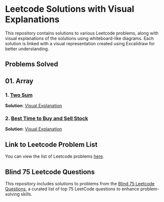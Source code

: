 # Leetcode Solutions with Visual Explanations

This repository contains solutions to various Leetcode problems, along with visual explanations of the solutions using whiteboard-like diagrams. Each solution is linked with a visual representation created using Excalidraw for better understanding.

## Problems Solved

## 01. Array
### 1. [Two Sum](https://leetcode.com/problems/two-sum/)
**Solution**:  [Visual Explanation](https://excalidraw.com/#json=rhHZgmt0aaQpYRS0VyjiZ,xlTcDMN1bX09h6G4tHxmVg)

### 2. [Best Time to Buy and Sell Stock](https://leetcode.com/problems/best-time-to-buy-and-sell-stock/)
**Solution**:  [Visual Explanation](https://excalidraw.com/#json=vD-NtFNrva8d2nlvPEON3,D4Kx7Pdw-IByCHAiDFozHw)

## Link to Leetcode Problem List
You can view the list of Leetcode problems [here](https://leetcode.com/problem-list/2att02cc/).
## Blind 75 Leetcode Questions

This repository includes solutions to problems from the [Blind 75 Leetcode Questions](https://www.teamblind.com/post/New-Year-Gift---Curated-List-of-Top-75-LeetCode-Questions-to-Save-Your-Time-OaM1orEU), a curated list of top 75 LeetCode questions to enhance problem-solving skills.
